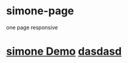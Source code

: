 # simone-page
 one page responsive 
 <h1>
 <a href="http://simone-page.epizy.com/" target="_blank">simone Demo</a>
 <a href="https://getbootstrap.com" target="_blank">dasdasd</a>
 </h1>
